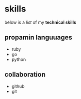 # skills

below is a *list* of my **technical skills**
## propamin languuages 
- ruby
- go
- python
## collaboration
- github
- git
